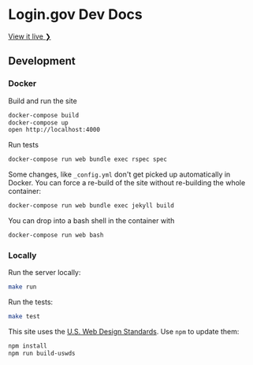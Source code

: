 # Login.gov Dev Docs

[View it live ❯](https://developers.login.gov/)

## Development

### Docker

Build and run the site

```sh
docker-compose build
docker-compose up
open http://localhost:4000
```

Run tests

```sh
docker-compose run web bundle exec rspec spec
```

Some changes, like `_config.yml` don't get picked up automatically in Docker. You can force a re-build of the site without re-building the whole container:

```sh
docker-compose run web bundle exec jekyll build
```

You can drop into a bash shell in the container with 

```sh
docker-compose run web bash
```

### Locally

Run the server locally: 

```sh
make run
```

Run the tests:

```sh
make test
```

This site uses the [U.S. Web Design Standards](https://standards.usa.gov). Use `npm` to update them:

```sh
npm install
npm run build-uswds
```
